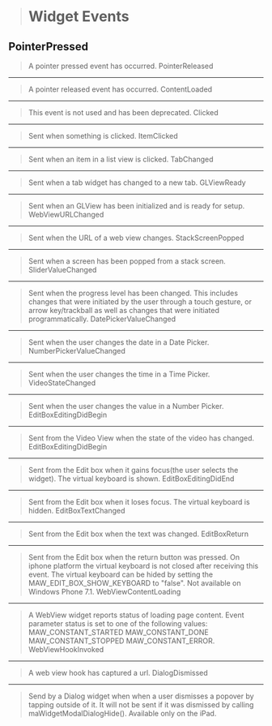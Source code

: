 >Widget Events
>=============
>
PointerPressed
--------------
>A pointer pressed event has occurred.
PointerReleased
----------------
>A pointer released event has occurred.
ContentLoaded
--------------
>This event is not used and has been deprecated.
Clicked
--------
>Sent when something is clicked.
ItemClicked
------------
>Sent when an item in a list view is clicked.
TabChanged
-----------
>Sent when a tab widget has changed to a new tab.
GLViewReady
------------
>Sent when an GLView has been initialized and is ready for setup.
WebViewURLChanged
------------------
>Sent when the URL of a web view changes.
StackScreenPopped
------------------
>Sent when a screen has been popped from a stack screen.
SliderValueChanged
-------------------
>Sent when the progress level has been changed. This includes changes that were initiated by the user through a touch gesture, or arrow key/trackball as well as changes that were initiated programmatically.
DatePickerValueChanged
-----------------------
>Sent when the user changes the date in a Date Picker.
NumberPickerValueChanged
-------------------------
>Sent when the user changes the time in a Time Picker.
VideoStateChanged
------------------
>Sent when the user changes the value in a Number Picker.
EditBoxEditingDidBegin
-----------------------
>Sent from the Video View when the state of the video has changed.
EditBoxEditingDidBegin
-----------------------
>Sent from the Edit box when it gains focus(the user selects the widget). The virtual keyboard is shown.
EditBoxEditingDidEnd
---------------------
>Sent from the Edit box when it loses focus. The virtual keyboard is hidden.
EditBoxTextChanged
-------------------
>Sent from the Edit box when the text was changed.
EditBoxReturn
--------------
>Sent from the Edit box when the return button was pressed. On iphone platform the virtual keyboard is not closed after receiving this event. The virtual keyboard can be hided by setting the MAW_EDIT_BOX_SHOW_KEYBOARD to "false". Not available on Windows Phone 7.1.
WebViewContentLoading
----------------------
>A WebView widget reports status of loading page content. Event parameter status is set to one of the following values: MAW_CONSTANT_STARTED MAW_CONSTANT_DONE MAW_CONSTANT_STOPPED MAW_CONSTANT_ERROR.
WebViewHookInvoked
-------------------
>A web view hook has captured a url.
DialogDismissed
----------------
>Send by a Dialog widget when when a user dismisses a popover by tapping outside of it. It will not be sent if it was dismissed by calling maWidgetModalDialogHide(). Available only on the iPad.
